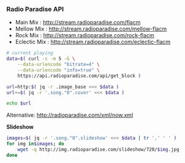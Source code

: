 ### Radio Paradise API

- Main Mix      : http://stream.radioparadise.com/flacm
- Mellow Mix    : http://stream.radioparadise.com/mellow-flacm
- Rock Mix      : http://stream.radioparadise.com/rock-flacm
- Eclectic Mix  : http://stream.radioparadise.com/eclectic-flacm

```sh
# current playing
data=$( curl -s -m 5 -G \
    --data-urlencode "bitrate=4" \
    --data-urlencode "info=true" \
    https://api.radioparadise.com/api/get_block )

url=http:$( jq -r .image_base <<< $data )
url+=$( jq -r '.song."0".cover' <<< $data )

echo $url
```
Alternative: http://radioparadise.com/xml/now.xml

**Slideshow**
```sh
images=$( jq -r '.song."0".slideshow' <<< $data | tr ',' ' ' )
for img in$images; do
	wget -q http://img.radioparadise.com/slideshow/720/$img.jpg
done
